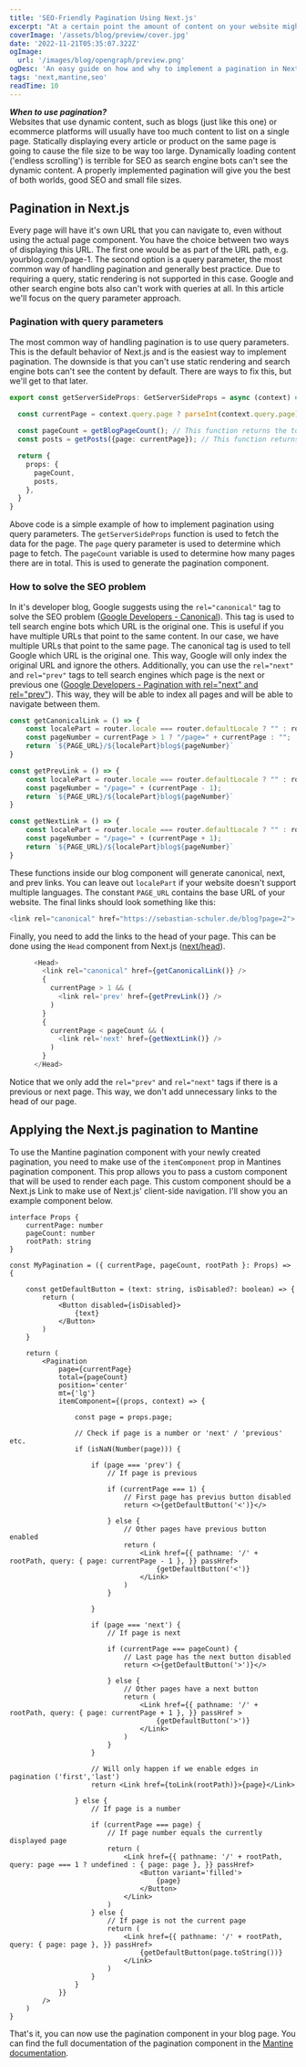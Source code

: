 ```yaml
---
title: 'SEO-Friendly Pagination Using Next.js'
excerpt: "At a certain point the amount of content on your website might be too much for one single page. Long loading times will negatively affect user experience. This article will show you how to implement pagination a possible solution to this using Next.js and Mantine. We'll also discuss alternatives and why they all perform worse than pagination."
coverImage: '/assets/blog/preview/cover.jpg'
date: '2022-11-21T05:35:07.322Z'
ogImage:
  url: '/images/blog/opengraph/preview.png'
ogDesc: 'An easy guide on how and why to implement a pagination in Next.JS'
tags: 'next,mantine,seo'
readTime: 10
---
```

***When to use pagination?***\
Websites that use dynamic content, such as blogs (just like this one) or ecommerce platforms will usually have too much content to list on a single page. Statically displaying every article or product on the same page is going to cause the file size to be way too large. Dynamically loading content ('endless scrolling') is terrible for SEO as search engine bots can't see the dynamic content. A properly implemented pagination will give you the best of both worlds, good SEO and small file sizes.

## Pagination in Next.js

Every page will have it's own URL that you can navigate to, even without using the actual page component. You have the choice between two ways of displaying this URL. The first one would be as part of the URL path, e.g. yourblog.com/page-1. The second option is a query parameter, the most common way of handling pagination and generally best practice. Due to requiring a query, static rendering is not supported in this case. Google and other search engine bots also can't work with queries at all. In this article we'll focus on the query parameter approach.

### Pagination with query parameters

The most common way of handling pagination is to use query parameters. This is the default behavior of Next.js and is the easiest way to implement pagination. The downside is that you can't use static rendering and search engine bots can't see the content by default. There are ways to fix this, but we'll get to that later.

```typescript
export const getServerSideProps: GetServerSideProps = async (context) => {

  const currentPage = context.query.page ? parseInt(context.query.page) : 1;
  
  const pageCount = getBlogPageCount(); // This function returns the total number of pages
  const posts = getPosts({page: currentPage}); // This function returns all posts on a given page

  return {
    props: {
      pageCount,
      posts,
    },
  }
}
```

Above code is a simple example of how to implement pagination using query parameters. The `getServerSideProps` function is used to fetch the data for the page. The `page` query parameter is used to determine which page to fetch. The `pageCount` variable is used to determine how many pages there are in total. This is used to generate the pagination component.

### How to solve the SEO problem

In it's developer blog, Google suggests using the `rel="canonical"` tag to solve the SEO problem ([Google Developers - Canonical](https://developers.google.com/search/docs/crawling-indexing/consolidate-duplicate-urls)). This tag is used to tell search engine bots which URL is the original one. This is useful if you have multiple URLs that point to the same content. In our case, we have multiple URLs that point to the same page. The canonical tag is used to tell Google which URL is the original one. This way, Google will only index the original URL and ignore the others.
Additionally, you can use the `rel="next"` and `rel="prev"` tags to tell search engines which page is the next or previous one ([Google Developers - Pagination with rel="next" and rel="prev"](https://developers.google.com/search/blog/2011/09/pagination-with-relnext-and-relprev)). This way, they will be able to index all pages and will be able to navigate between them.

```typescript
const getCanonicalLink = () => {
    const localePart = router.locale === router.defaultLocale ? "" : router.locale + "/";
    const pageNumber = currentPage > 1 ? "/page=" + currentPage : "";
    return `${PAGE_URL}/${localePart}blog${pageNumber}`
}

const getPrevLink = () => {
    const localePart = router.locale === router.defaultLocale ? "" : router.locale + "/";
    const pageNumber = "/page=" + (currentPage - 1);
    return `${PAGE_URL}/${localePart}blog${pageNumber}`
}

const getNextLink = () => {
    const localePart = router.locale === router.defaultLocale ? "" : router.locale + "/";
    const pageNumber = "/page=" + (currentPage + 1);
    return `${PAGE_URL}/${localePart}blog${pageNumber}`
}
```

These functions inside our blog component will generate canonical, next, and prev links. You can leave out `localePart` if your website doesn't support multiple languages. The constant `PAGE_URL` contains the base URL of your website. The final links should look something like this:

```typescript
<link rel="canonical" href="https://sebastian-schuler.de/blog?page=2">
```

Finally, you need to add the links to the head of your page. This can be done using the `Head` component from Next.js ([next/head](https://nextjs.org/docs/api-reference/next/head)).

```typescript
      <Head>
        <link rel="canonical" href={getCanonicalLink()} />
        {
          currentPage > 1 && (
            <link rel='prev' href={getPrevLink()} />
          )
        }
        {
          currentPage < pageCount && (
            <link rel='next' href={getNextLink()} />
          )
        }
      </Head>
```

Notice that we only add the `rel="prev"` and `rel="next"` tags if there is a previous or next page. This way, we don't add unnecessary links to the head of our page.

## Applying the Next.js pagination to Mantine

To use the Mantine pagination component with your newly created pagination, you need to make use of the `itemComponent` prop in Mantines pagination component. This prop allows you to pass a custom component that will be used to render each page. This custom component should be a Next.js Link to make use of Next.js' client-side navigation. I'll show you an example component below.

```tsx
interface Props {
    currentPage: number
    pageCount: number
    rootPath: string
}

const MyPagination = ({ currentPage, pageCount, rootPath }: Props) => {

    const getDefaultButton = (text: string, isDisabled?: boolean) => {
        return (
            <Button disabled={isDisabled}>
                {text}
            </Button>
        )
    }

    return (
        <Pagination
            page={currentPage}
            total={pageCount}
            position='center'
            mt={'lg'}
            itemComponent={(props, context) => {

                const page = props.page;

                // Check if page is a number or 'next' / 'previous' etc.
                if (isNaN(Number(page))) {

                    if (page === 'prev') {
                        // If page is previous

                        if (currentPage === 1) {
                            // First page has previus button disabled
                            return <>{getDefaultButton('<')}</>

                        } else {
                            // Other pages have previous button enabled
                            return (
                                <Link href={{ pathname: '/' + rootPath, query: { page: currentPage - 1 }, }} passHref>
                                    {getDefaultButton('<')}
                                </Link>
                            )
                        }

                    }

                    if (page === 'next') {
                        // If page is next

                        if (currentPage === pageCount) {
                            // Last page has the next button disabled
                            return <>{getDefaultButton('>')}</>

                        } else {
                            // Other pages have a next button
                            return (
                                <Link href={{ pathname: '/' + rootPath, query: { page: currentPage + 1 }, }} passHref >
                                    {getDefaultButton('>')}
                                </Link>
                            )
                        }
                    }

                    // Will only happen if we enable edges in pagination ('first','last')
                    return <Link href={toLink(rootPath)}>{page}</Link>

                } else {
                    // If page is a number

                    if (currentPage === page) {
                        // If page number equals the currently displayed page
                        return (
                            <Link href={{ pathname: '/' + rootPath, query: page === 1 ? undefined : { page: page }, }} passHref>
                                <Button variant='filled'>
                                    {page}
                                </Button>
                            </Link>
                        )
                    } else {
                        // If page is not the current page
                        return (
                            <Link href={{ pathname: '/' + rootPath, query: { page: page }, }} passHref>
                                {getDefaultButton(page.toString())}
                            </Link>
                        )
                    }
                }
            }}
        />
    )
}
```

That's it, you can now use the pagination component in your blog page. You can find the full documentation of the pagination component in the [Mantine documentation](https://mantine.dev/core/pagination/).
